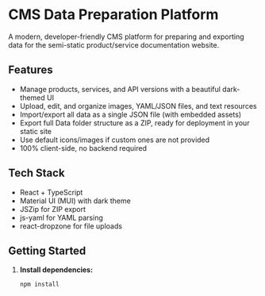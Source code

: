 # CMS Data Preparation Platform

A modern, developer-friendly CMS platform for preparing and exporting data for the semi-static product/service documentation website.

## Features

- Manage products, services, and API versions with a beautiful dark-themed UI
- Upload, edit, and organize images, YAML/JSON files, and text resources
- Import/export all data as a single JSON file (with embedded assets)
- Export full Data folder structure as a ZIP, ready for deployment in your static site
- Use default icons/images if custom ones are not provided
- 100% client-side, no backend required

## Tech Stack

- React + TypeScript
- Material UI (MUI) with dark theme
- JSZip for ZIP export
- js-yaml for YAML parsing
- react-dropzone for file uploads

## Getting Started

1. **Install dependencies:**
   ```bash
   npm install